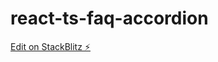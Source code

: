 # react-ts-faq-accordion

[Edit on StackBlitz ⚡️](https://stackblitz.com/edit/react-ts-faq-accordion)